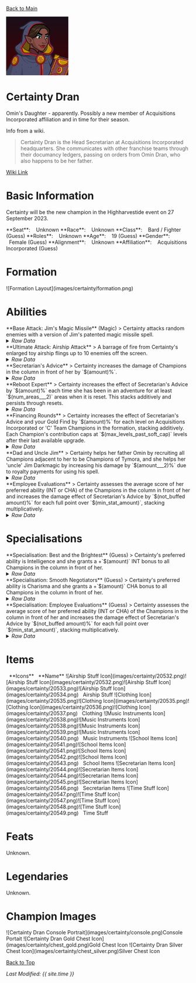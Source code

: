 [Back to Main](index.md)

![PC Portrait](images/certainty/portrait.png)

# Certainty Dran

Omin's Daughter - apparently. Possibly a new member of Acquisitions Incorporated affiliation and in time for their season.

Info from a wiki.
> Certainty Dran is the Head Secretarian at Acquisitions Incorporated headquarters. She communicates with other franchise teams through their documancy ledgers, passing on orders from Omin Dran, who also happens to be her father.

[Wiki Link](https://acquisitionsincorporated.fandom.com/wiki/Certainty_Dran)

# Basic Information

Certainty will be the new champion in the Highharvestide event on 27 September 2023.

<span class="champStatsTableColumn">
    <span class="champStatsTableRow">
        <span class="champStatsTableInfoHeader">
            <span style="margin-right:4px;">**Seat**:</span>
        </span>
        <span class="champStatsTableInfoSmall">
            <span style="margin-left:8px;">Unknown</span>
        </span>
    </span>
    <span class="champStatsTableRow">
        <span class="champStatsTableInfoHeader">
            <span style="margin-right:4px;">**Race**:</span>
        </span>
        <span class="champStatsTableInfoSmall">
            <span style="margin-left:8px;">Unknown</span>
        </span>
    </span>
    <span class="champStatsTableRow">
        <span class="champStatsTableInfoHeader">
            <span style="margin-right:4px;">**Class**:</span>
        </span>
        <span class="champStatsTableInfoSmall">
            <span style="margin-left:8px;">Bard / Fighter (Guess)</span>
        </span>
    </span>
    <span class="champStatsTableRow">
        <span class="champStatsTableInfoHeader">
            <span style="margin-right:4px;">**Roles**:</span>
        </span>
        <span class="champStatsTableInfoSmall">
            <span style="margin-left:8px;">Unknown</span>
        </span>
    </span>
    <span class="champStatsTableRow">
        <span class="champStatsTableInfoHeader">
            <span style="margin-right:4px;">**Age**:</span>
        </span>
        <span class="champStatsTableInfoSmall">
            <span style="margin-left:8px;">19 (Guess)</span>
        </span>
    </span>
    <span class="champStatsTableRow">
        <span class="champStatsTableInfoHeader">
            <span style="margin-right:4px;">**Gender**:</span>
        </span>
        <span class="champStatsTableInfoSmall">
            <span style="margin-left:8px;">Female (Guess)</span>
        </span>
    </span>
    <span class="champStatsTableRow">
        <span class="champStatsTableInfoHeader">
            <span style="margin-right:4px;">**Alignment**:</span>
        </span>
        <span class="champStatsTableInfoSmall">
            <span style="margin-left:8px;">Unknown</span>
        </span>
    </span>
    <span class="champStatsTableRow">
        <span class="champStatsTableInfoHeader">
            <span style="margin-right:4px;">**Affiliation**:</span>
        </span>
        <span class="champStatsTableInfoSmall">
            <span style="margin-left:8px;">Acquisitions Incorporated (Guess)</span>
        </span>
    </span>
</span>

# Formation

<span class="formationBorder">
    ![Formation Layout](images/certainty/formation.png)
</span>

# Abilities

<div markdown="1" class="abilityBorder"><div markdown="1" class="abilityBorderInner">
**Base Attack: Jim's Magic Missile** (Magic)
> Certainty attacks random enemies with a version of Jim's patented magic missile spell.
<details><summary><em>Raw Data</em></summary>
<p>
<pre>
{
    "description": "Certainty attacks random enemies with a version of Jim's patented magic missile spell.",
    "long_description": "",
    "damage_modifier": 1,
    "damage_types": ["magic"],
    "graphic_id": 0,
    "target": "random",
    "aoe_radius": 0,
    "tags": [
        "monster",
        "ranged"
    ],
    "num_targets": 2,
    "animations": [{
        "projectile_count": 2,
        "hit_sound": 133,
        "shoot_offset_y": -80,
        "shoot_offset_x": 50,
        "shoot_sound": 149,
        "projectile_delay_no_pause": 0.2,
        "type": "ranged_attack",
        "projectile": "magic_missile",
        "hold_shoot_frame": false,
        "shoot_frame": 3
    }],
    "name": "Jim's Magic Missile",
    "cooldown": 5,
    "id": 682
}
</pre>
</p>
</details>
</div></div>

<div markdown="1" class="abilityBorder"><div markdown="1" class="abilityBorderInner">
**Ultimate Attack: Airship Attack**
> A barrage of fire from Certainty's enlarged toy airship flings up to 10 enemies off the screen.
<details><summary><em>Raw Data</em></summary>
<p>
<pre>
{
    "description": "A barrage of fire from Certainty's enlarged toy airship flings up to 10 enemies off the screen.",
    "long_description": "A barrage of fire from Certainty's enlarged toy airship flings up to 10 enemies off the screen.",
    "damage_modifier": 1,
    "damage_types": ["magic"],
    "graphic_id": 20577,
    "target": "all",
    "aoe_radius": 0,
    "tags": [
        "ranged",
        "ultimate"
    ],
    "num_targets": 0,
    "animations": [{
        "projectile_details": {
            "trail": {
                "scale_lerp": [
                    {
                        "x": 0.5,
                        "y": 0.5
                    },
                    {
                        "x": 0,
                        "y": 0
                    }
                ],
                "lifespan": 0.5,
                "initial_velocity": {
                    "x": 0,
                    "y": 0
                },
                "alpha_lerp": {
                    "0": 0,
                    "1": 0,
                    "0.1": 0.5
                },
                "particle_graphic_ids": [693],
                "spawn_rate": 150,
                "velocity_jitter": {
                    "x": 30,
                    "y": 30
                }
            },
            "projectile_graphic_id": 20530,
            "projectile_speed": 2000,
            "hash": "9ba15ca9aad1c276fcc13c07c5633f04"
        },
        "ultimate": "certainty",
        "type": "ultimate_attack"
    }],
    "name": "Airship Attack",
    "cooldown": 1,
    "id": 683
}
</pre>
</p>
</details>
</div></div>

<div markdown="1" class="abilityBorder"><div markdown="1" class="abilityBorderInner">
**Secretarian's Advice**
> Certainty increases the damage of Champions in the column in front of her by `$(amount)%`.
<details><summary><em>Raw Data</em></summary>
<p>
<pre>
{
    "effect_keys": [{
        "off_when_benched": true,
        "effect_string": "hero_dps_multiplier_mult,100",
        "targets": ["next_col"]
    }],
    "requirements": "",
    "description": {"desc": "Certainty increases the damage of Champions in the column in front of her by $(amount)%."},
    "id": 1675,
    "flavour_text": "",
    "graphic_id": 20573,
    "properties": {
        "is_formation_ability": true,
        "owner_use_outgoing_description": true
    }
}
</pre>
</p>
</details>
</div></div>

<div markdown="1" class="abilityBorder"><div markdown="1" class="abilityBorderInner">
**Reboot Expert**
> Certainty increases the effect of Secretarian's Advice by `$(amount)%` each time she has been in an adventure for at least `$(num_areas___2)` areas when it is reset. This stacks additively and persists through resets.
<details><summary><em>Raw Data</em></summary>
<p>
<pre>
{
    "effect_keys": [
        {
            "stack_title": "Reboot Stacks",
            "manual_stacking": true,
            "stacks_multiply": false,
            "show_bonus": true,
            "effect_string": "buff_upgrade,100,12505"
        },
        {
            "effect_string": "certainty_reboot_expert",
            "buff_index": 0,
            "num_areas": 250
        }
    ],
    "requirements": "",
    "description": {
        "pre": "Certainty increases the effect of Secretarian's Advice by $(amount)% each time she has been in an adventure for at least $(num_areas___2) areas when it is reset. This stacks additively and persists through resets.",
        "conditions": [{
            "condition": "not static_desc",
            "desc": "^^Current Adventure:$(certainty_reboot_desc)"
        }]
    },
    "id": 1676,
    "flavour_text": "",
    "graphic_id": 20572,
    "properties": {
        "indexed_effect_properties": true,
        "is_formation_ability": true,
        "default_bonus_index": 0,
        "owner_use_outgoing_description": true,
        "per_effect_index_bonuses": true
    }
}
</pre>
</p>
</details>
</div></div>

<div markdown="1" class="abilityBorder"><div markdown="1" class="abilityBorderInner">
**Financing Rounds**
> Certainty increases the effect of Secretarian's Advice and your Gold Find by `$(amount)%` for each level on Acquisitions Incorporated or 'C' Team Champions in the formation, stacking additively. Each Champion's contribution caps at `$(max_levels_past_soft_cap)` levels after their last available upgrade.
<details><summary><em>Raw Data</em></summary>
<p>
<pre>
{
    "effect_keys": [
        {
            "max_levels_past_soft_cap": 1000,
            "amount_updated_listeners": [
                "hero_level_changed",
                "area_completed",
                "slot_changed"
            ],
            "stacks_multiply": false,
            "off_when_benched": true,
            "show_bonus": true,
            "amount_func": "add",
            "stack_func": "per_hero_level_past_softcap",
            "per_hero_expr": "floor(max(has_tag_acqinc,has_tag_cteam)*min(hero_level,hero_softcap+max_levels_past_soft_cap))",
            "effect_string": "gold_multiplier_mult,1"
        },
        {
            "max_levels_past_soft_cap": 1000,
            "amount_updated_listeners": [
                "hero_level_changed",
                "area_completed",
                "slot_changed"
            ],
            "stacks_multiply": false,
            "off_when_benched": true,
            "amount_func": "add",
            "stack_func": "per_hero_level_past_softcap",
            "per_hero_expr": "floor(max(has_tag_acqinc,has_tag_cteam)*min(hero_level,hero_softcap+max_levels_past_soft_cap))",
            "effect_string": "buff_upgrade,1,12505"
        }
    ],
    "requirements": "",
    "description": {"desc": "Certainty increases the effect of Secretarian's Advice and your Gold Find by $(amount)% for each level on Acquisitions Incorporated or 'C' Team Champions in the formation, stacking additively. Each Champion's contribution caps at $(max_levels_past_soft_cap) levels after their last available upgrade."},
    "id": 1677,
    "flavour_text": "",
    "graphic_id": 20571,
    "properties": {
        "indexed_effect_properties": true,
        "is_formation_ability": true,
        "default_bonus_index": 0,
        "owner_use_outgoing_description": true,
        "per_effect_index_bonuses": true
    }
}
</pre>
</p>
</details>
</div></div>

<div markdown="1" class="abilityBorder"><div markdown="1" class="abilityBorderInner">
**Dad and Uncle Jim**
> Certainty helps her father Omin by recruiting all Champions adjacent to her to be Champions of Tymora, and she helps her 'uncle' Jim Darkmagic by increasing his damage by `$(amount___2)%` due to royalty payments for using his spell.
<details><summary><em>Raw Data</em></summary>
<p>
<pre>
{
    "effect_keys": [
        {
            "amount_updated_listeners": ["slot_changed"],
            "off_when_benched": true,
            "add_targets": [{
                "use_source_as_base_slot": true,
                "type": "adj"
            }],
            "effect_string": "add_target_to_upgrade,,12299"
        },
        {
            "amount_updated_listeners": ["slot_changed"],
            "effect_string": "hero_dps_multiplier_mult,200",
            "targets": [{
                "hero_ids": [
                    48,
                    108
                ],
                "type": "heroes"
            }]
        }
    ],
    "requirements": "",
    "description": {"desc": "Certainty helps her father Omin by recruiting all Champions adjacent to her to be Champions of Tymora, and she helps her 'uncle' Jim Darkmagic by increasing his damage by $(amount___2)% due to royalty payments for using his spell."},
    "id": 1678,
    "flavour_text": "",
    "graphic_id": 20569,
    "properties": {
        "indexed_effect_properties": true,
        "is_formation_ability": true,
        "default_bonus_index": 0,
        "owner_use_outgoing_description": true,
        "per_effect_index_bonuses": true
    }
}
</pre>
</p>
</details>
</div></div>

<div markdown="1" class="abilityBorder"><div markdown="1" class="abilityBorderInner">
**Employee Evaluations**
> Certainty assesses the average score of her preferred ability (INT or CHA) of the Champions in the column in front of her and increases the damage effect of Secretarian's Advice by `$(not_buffed amount)%` for each full point over `$(min_stat_amount)`, stacking multiplicatively.
<details><summary><em>Raw Data</em></summary>
<p>
<pre>
{
    "effect_keys": [{
        "amount_updated_listeners": [
            "slot_changed",
            "feat_changed"
        ],
        "stacks_multiply": true,
        "off_when_benched": true,
        "show_bonus": true,
        "per_hero_targets": ["next_col"],
        "amount_func": "mult",
        "stack_func": "per_hero_attribute",
        "min_stat_amount": 13,
        "per_hero_expr": "int",
        "effect_string": "buff_upgrade,200,12505",
        "post_process_expr": "max(0,input/max(1,num_targets)-min_stat_amount)"
    }],
    "requirements": "",
    "description": {"desc": "Certainty assesses the average score of her preferred ability (INT or CHA) of the Champions in the column in front of her and increases the damage effect of Secretarian's Advice by $(not_buffed amount)% for each full point over $(min_stat_amount), stacking multiplicatively."},
    "id": 1679,
    "flavour_text": "",
    "graphic_id": 20570,
    "properties": {
        "is_formation_ability": true,
        "owner_use_outgoing_description": true
    }
}
</pre>
</p>
</details>
</div></div>

# Specialisations

<div markdown="1" class="abilityBorder"><div markdown="1" class="abilityBorderInner">
**Specialisation: Best and the Brightest** (Guess)
> Certainty's preferred ability is Intelligence and she grants a +`$(amount)` INT bonus to all Champions in the column in front of her.
<details><summary><em>Raw Data</em></summary>
<p>
<pre>
{
    "effect_keys": [{
        "amount_updated_listeners": [
            "slot_changed",
            "feat_changed"
        ],
        "effect_string": "increase_ability_score_not_always_on,int,1",
        "targets": ["next_col"]
    }],
    "requirements": "",
    "description": {"desc": "Certainty's preferred ability is Intelligence and she grants a +$(amount) INT bonus to all Champions in the column in front of her."},
    "id": 1680,
    "flavour_text": "",
    "graphic_id": 20842,
    "properties": {
        "is_formation_ability": true,
        "owner_use_outgoing_description": true,
        "type": "upgrade"
    }
}
</pre>
</p>
</details>
</div></div>

<div markdown="1" class="abilityBorder"><div markdown="1" class="abilityBorderInner">
**Specialisation: Smooth Negotiators** (Guess)
> Certainty's preferred ability is Charisma and she grants a +`$(amount)` CHA bonus to all Champions in the column in front of her.
<details><summary><em>Raw Data</em></summary>
<p>
<pre>
{
    "effect_keys": [{
        "amount_updated_listeners": [
            "slot_changed",
            "feat_changed"
        ],
        "effect_string": "increase_ability_score_not_always_on,cha,1",
        "targets": ["next_col"]
    }],
    "requirements": "",
    "description": {"desc": "Certainty's preferred ability is Charisma and she grants a +$(amount) CHA bonus to all Champions in the column in front of her."},
    "id": 1681,
    "flavour_text": "",
    "graphic_id": 20843,
    "properties": {
        "is_formation_ability": true,
        "owner_use_outgoing_description": true,
        "type": "upgrade"
    }
}
</pre>
</p>
</details>
</div></div>

<div markdown="1" class="abilityBorder"><div markdown="1" class="abilityBorderInner">
**Specialisation: Employee Evaluations** (Guess)
> Certainty assesses the average score of her preferred ability (INT or CHA) of the Champions in the column in front of her and increases the damage effect of Secretarian's Advice by `$(not_buffed amount)%` for each full point over `$(min_stat_amount)`, stacking multiplicatively.
<details><summary><em>Raw Data</em></summary>
<p>
<pre>
{
    "effect_keys": [{
        "amount_updated_listeners": [
            "slot_changed",
            "feat_changed"
        ],
        "stacks_multiply": true,
        "off_when_benched": true,
        "show_bonus": true,
        "per_hero_targets": ["next_col"],
        "amount_func": "mult",
        "stack_func": "per_hero_attribute",
        "min_stat_amount": 13,
        "per_hero_expr": "cha",
        "effect_string": "buff_upgrade,200,12505",
        "post_process_expr": "max(0,input/max(1,num_targets)-min_stat_amount)"
    }],
    "requirements": "",
    "description": {"desc": "Certainty assesses the average score of her preferred ability (INT or CHA) of the Champions in the column in front of her and increases the damage effect of Secretarian's Advice by $(not_buffed amount)% for each full point over $(min_stat_amount), stacking multiplicatively."},
    "id": 1682,
    "flavour_text": "",
    "graphic_id": 20570,
    "properties": {
        "is_formation_ability": true,
        "owner_use_outgoing_description": true
    }
}
</pre>
</p>
</details>
</div></div>

# Items

<span class="itemTableColumn">
    <span class="itemTableRowHeader">
        <span class="itemTableIcon">
            <span style="margin-left:8px;">**Icons**</span>
        </span>
        <span class="itemTableNameSmall">
            <span style="margin-left: 8px;">**Name**</span>
        </span>
    </span>
    <span class="itemTableRow">
        <span class="itemTableIcon">
            <span class="itemTableIcon1">![Airship Stuff Icon](images/certainty/20532.png)</span><span class="itemTableIcon2">![Airship Stuff Icon](images/certainty/20532.png)</span><span class="itemTableIcon3">![Airship Stuff Icon](images/certainty/20533.png)</span><span class="itemTableIcon4">![Airship Stuff Icon](images/certainty/20534.png)</span>
        </span>
        <span class="itemTableNameSmall">
            <span style="margin-left: 8px;">Airship Stuff</span>
        </span>
    </span>
    <span class="itemTableRow">
        <span class="itemTableIcon">
            <span class="itemTableIcon1">![Clothing Icon](images/certainty/20535.png)</span><span class="itemTableIcon2">![Clothing Icon](images/certainty/20535.png)</span><span class="itemTableIcon3">![Clothing Icon](images/certainty/20536.png)</span><span class="itemTableIcon4">![Clothing Icon](images/certainty/20537.png)</span>
        </span>
        <span class="itemTableNameSmall">
            <span style="margin-left: 8px;">Clothing</span>
        </span>
    </span>
    <span class="itemTableRow">
        <span class="itemTableIcon">
            <span class="itemTableIcon1">![Music Instruments Icon](images/certainty/20538.png)</span><span class="itemTableIcon2">![Music Instruments Icon](images/certainty/20538.png)</span><span class="itemTableIcon3">![Music Instruments Icon](images/certainty/20539.png)</span><span class="itemTableIcon4">![Music Instruments Icon](images/certainty/20540.png)</span>
        </span>
        <span class="itemTableNameSmall">
            <span style="margin-left: 8px;">Music Instruments</span>
        </span>
    </span>
    <span class="itemTableRow">
        <span class="itemTableIcon">
            <span class="itemTableIcon1">![School Items Icon](images/certainty/20541.png)</span><span class="itemTableIcon2">![School Items Icon](images/certainty/20541.png)</span><span class="itemTableIcon3">![School Items Icon](images/certainty/20542.png)</span><span class="itemTableIcon4">![School Items Icon](images/certainty/20543.png)</span>
        </span>
        <span class="itemTableNameSmall">
            <span style="margin-left: 8px;">School Items</span>
        </span>
    </span>
    <span class="itemTableRow">
        <span class="itemTableIcon">
            <span class="itemTableIcon1">![Secretarian Items Icon](images/certainty/20544.png)</span><span class="itemTableIcon2">![Secretarian Items Icon](images/certainty/20544.png)</span><span class="itemTableIcon3">![Secretarian Items Icon](images/certainty/20545.png)</span><span class="itemTableIcon4">![Secretarian Items Icon](images/certainty/20546.png)</span>
        </span>
        <span class="itemTableNameSmall">
            <span style="margin-left: 8px;">Secretarian Items</span>
        </span>
    </span>
    <span class="itemTableRow">
        <span class="itemTableIcon">
            <span class="itemTableIcon1">![Time Stuff Icon](images/certainty/20547.png)</span><span class="itemTableIcon2">![Time Stuff Icon](images/certainty/20547.png)</span><span class="itemTableIcon3">![Time Stuff Icon](images/certainty/20548.png)</span><span class="itemTableIcon4">![Time Stuff Icon](images/certainty/20549.png)</span>
        </span>
        <span class="itemTableNameSmall">
            <span style="margin-left: 8px;">Time Stuff</span>
        </span>
    </span>
</span>

# Feats

Unknown.

# Legendaries

Unknown.

# Champion Images

<span class="championImagesColumn">
    <span class="championImagesRow">
        <span class="championImagesPortrait">
            ![Certainty Dran Console Portrait](images/certainty/console.png)Console Portait
        </span>
    </span>
    <span class="championImagesRow">
        <span class="championImagesChests">
            ![Certainty Dran Gold Chest Icon](images/certainty/chest_gold.png)Gold Chest Icon
        </span>
        <span class="championImagesChests">
            ![Certainty Dran Silver Chest Icon](images/certainty/chest_silver.png)Silver Chest Icon
        </span>
    </span>
</span>

[Back to Top](#top)

*Last Modified: {{ site.time }}*